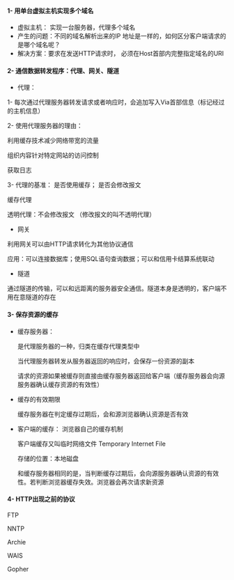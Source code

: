 #### 1- 用单台虚拟主机实现多个域名

- 虚拟主机： 实现一台服务器，代理多个域名
- 产生的问题：不同的域名解析出来的IP 地址是一样的，如何区分客户端请求的是哪个域名呢？
- 解决方案：要求在发送HTTP请求时， 必须在Host首部内完整指定域名的URI

#### 2- 通信数据转发程序：代理、网关、隧道

- 代理：

1- 每次通过代理服务器转发请求或者响应时，会追加写入Via首部信息（标记经过的主机信息）

2- 使用代理服务器的理由：

利用缓存技术减少网络带宽的流量

组织内容针对特定网站的访问控制

获取日志

3- 代理的基准： 是否使用缓存； 是否会修改报文

缓存代理

透明代理：不会修改报文 （修改报文的叫不透明代理）

- 网关

利用网关可以由HTTP请求转化为其他协议通信

应用：可以连接数据库；使用SQL语句查询数据；可以和信用卡结算系统联动

- 隧道

通过隧道的传输，可以和远距离的服务器安全通信。隧道本身是透明的，客户端不用在意隧道的存在

#### 3- 保存资源的缓存

- 缓存服务器：

  是代理服务器的一种，归类在缓存代理类型中

  当代理服务器转发从服务器返回的响应时，会保存一份资源的副本

  请求的资源如果被缓存则直接由缓存服务器返回给客户端（缓存服务器会向源服务器确认缓存资源的有效性）

- 缓存的有效期限

   缓存服务器在判定缓存过期后，会和源浏览器确认资源是否有效

- 客户端的缓存： 浏览器自己的缓存机制

  客户端缓存又叫临时网络文件 Temporary Internet File

  存储的位置：本地磁盘

  和缓存服务器相同的是，当判断缓存过期后，会向源服务器确认资源的有效性。若判断浏览器缓存失效。浏览器会再次请求新资源

#### 4- HTTP出现之前的协议

FTP

NNTP

Archie

WAIS

Gopher


